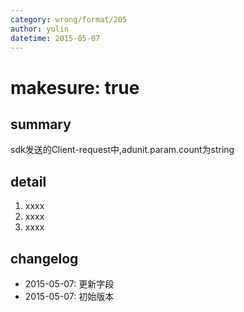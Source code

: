 ```yaml
---
category: wrong/format/205
author: yulin
datetime: 2015-05-07
---
```


# makesure: true

## summary

sdk发送的Client-request中,adunit.param.count为string

## detail

1. xxxx
1. xxxx
1. xxxx

## changelog

- 2015-05-07: 更新字段
- 2015-05-07: 初始版本
